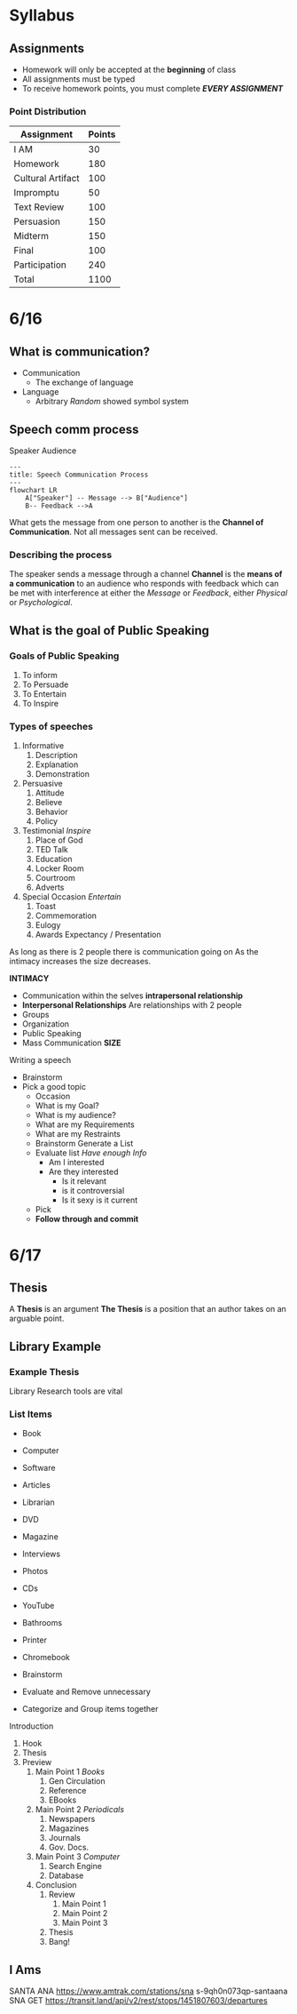 # Syllabus
## Assignments
- Homework will only be accepted at the **beginning** of class
- All assignments must be typed
- To receive homework points, you must complete ***EVERY ASSIGNMENT***
### Point Distribution
| Assignment        | Points |
| ----------------- | ------ |
| I AM              | 30     |
| Homework          | 180    |
| Cultural Artifact | 100    |
| Impromptu         | 50     |
| Text Review       | 100    |
| Persuasion        | 150    |
| Midterm           | 150    |
| Final             | 100    |
| Participation     | 240    |
| Total             | 1100   |
# 6/16
## What is communication?
- Communication
	- The exchange of language
- Language
	- Arbitrary *Random* showed symbol system

## Speech comm process
Speaker
Audience 
```mermaid
--- 
title: Speech Communication Process
---
flowchart LR
	A["Speaker"] -- Message --> B["Audience"]
	B-- Feedback -->A

```

What gets the message from one person to another is the **Channel of Communication**.
Not all messages sent can be received.
### Describing the process
The speaker sends a message through a channel 
**Channel** is the **means of a communication** 
to an audience who responds with feedback 
which can be met with interference at either the *Message* or *Feedback*, either *Physical* or *Psychological*.

## What is the goal of Public Speaking

### Goals of Public Speaking
1. To inform
2. To Persuade
3. To Entertain
4. To Inspire
### Types of speeches
1. Informative
	1. Description
	2. Explanation
	3. Demonstration
2. Persuasive 
	1. Attitude
	2. Believe
	3. Behavior
	4. Policy
3. Testimonial *Inspire*
	1. Place of God
	2. TED Talk
	3. Education
	4. Locker Room
	5. Courtroom
	6. Adverts
4. Special Occasion *Entertain*
	1. Toast
	2. Commemoration
	3. Eulogy 
	4. Awards Expectancy / Presentation

As long as there is 2 people there is communication going on 
As the intimacy increases the size decreases.


**INTIMACY**
- Communication within the selves **intrapersonal relationship**
- **Interpersonal Relationships** Are relationships with 2 people
- Groups 
- Organization
- Public Speaking
- Mass Communication 
**SIZE**

Writing a speech 
- Brainstorm
- Pick a good topic
	- Occasion
	- What is my Goal?
	- What is my audience?
	- What are my Requirements
	- What are my Restraints
	- Brainstorm Generate a List
	- Evaluate list *Have enough Info*
		- Am I interested 
		- Are they interested
			- Is it relevant
			- is it controversial
			- Is it sexy is it current 
	- Pick 
	- **Follow through and commit**

# 6/17
## Thesis 
A **Thesis** is an argument
**The Thesis** is a position that an author takes on an arguable point.

## Library Example
### Example Thesis 
Library Research tools are vital

### List Items
- Book
- Computer
- Software
- Articles
- Librarian
- DVD
- Magazine
- Interviews
- Photos
- CDs
- YouTube
- Bathrooms
- Printer
- Chromebook

- Brainstorm
- Evaluate and Remove unnecessary 
- Categorize and Group items together

Introduction
1. Hook
2. Thesis
3. Preview
	1. Main Point 1 *Books*
		1. Gen Circulation
		2. Reference
		3. EBooks
	2. Main Point 2 *Periodicals*
		1. Newspapers
		2. Magazines
		3. Journals
		4. Gov. Docs.
	3. Main Point 3 *Computer*
		1. Search Engine
		2. Database
	4. Conclusion
		1. Review 
			1. Main Point 1
			2. Main Point 2
			3. Main Point 3
		2. Thesis
		3. Bang!


## I Ams
SANTA ANA
https://www.amtrak.com/stations/sna
s-9qh0n073qp-santaana
SNA
GET https://transit.land/api/v2/rest/stops/1451807603/departures

